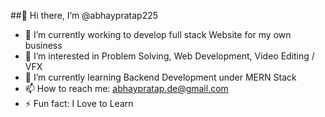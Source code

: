 <!--
**abhaypratap225/abhaypratap225** is a ✨ _special_ ✨ repository because its `README.md` (this file) appears on your GitHub profile.

Here are some ideas to get you started:

- 🔭 I’m currently working on ...
- 🌱 I’m currently learning ...
- 👯 I’m looking to collaborate on ...
- 🤔 I’m looking for help with ...
- 💬 Ask me about ...
- 📫 How to reach me: ...
- 😄 Pronouns: ...
- ⚡ Fun fact: I love to learn ...
-->

##👋 Hi there, I’m @abhaypratap225
- 🔭 I’m currently working to develop full stack Website for my own business
- 👀 I’m interested in Problem Solving, Web Development, Video Editing / VFX
- 🌱 I’m currently learning Backend Development under MERN Stack
- 📫 How to reach me: abhaypratap.de@gmail.com
- ⚡ Fun fact: I Love to Learn
